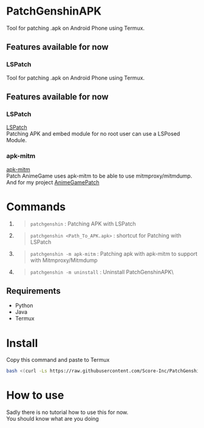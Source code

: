 # PatchGenshinAPK

Tool for patching .apk on Android Phone using Termux.

## Features available for now

### LSPatch


Tool for patching .apk on Android Phone using Termux.

## Features available for now

### LSPatch

[LSPatch](https://github.com/LSPosed/LSPatch)\
Patching APK and embed module for no root user can use a LSPosed Module.

### apk-mitm

[apk-mitm](https://github.com/shroudedcode/apk-mitm)\
Patch AnimeGame uses apk-mitm to be able to use mitmproxy/mitmdump.\
And for my project [AnimeGamePatch](https://github.com/Score-Inc/AnimeGamePatch)

# Commands

1. > `patchgenshin` : Patching APK with LSPatch
2. > `patchgenshin <Path_To_APK.apk>` : shortcut for Patching with LSPatch
3. > `patchgenshin -m apk-mitm` : Patching apk with apk-mitm to support with Mitmproxy/Mitmdump
4. > `patchgenshin -m uninstall` : Uninstall PatchGenshinAPK\

## Requirements

* Python
* Java
* Termux

# Install

Copy this command and paste to Termux
```bash
bash <(curl -Ls https://raw.githubusercontent.com/Score-Inc/PatchGenshinAPK/main/install.sh)
```

# How to use

Sadly there is no tutorial how to use this for now.\
You should know what are you doing
